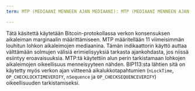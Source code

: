 ```yaml
---
term: MTP (MEDIAANI MENNEEN AJAN MEDIAANI): MTP (MEDIAANI MENNEEN AJAN MEDIAANI)

---
```

Tätä käsitettä käytetään Bitcoin-protokollassa verkon konsensuksen aikaleiman marginaalin määrittämiseen. MTP määritellään 11 viimeisimmän louhitun lohkon aikaleimojen mediaanina. Tämän indikaattorin käyttö auttaa välttämään solmujen välisiä erimielisyyksiä tarkasta ajankohdasta, jos niissä esiintyy eroavaisuuksia. MTP:tä käytettiin alun perin tarkistamaan lohkojen aikaleimojen oikeellisuus menneisyyteen nähden. BIP113:sta lähtien sitä on käytetty myös verkon ajan viitteenä aikalukkotapahtumien (`nLockTime`, `OP_CHECKLOCKTIMEVERIFY`, `nSequence` ja `OP_CHECKSEQUENCEVERIFY`) oikeellisuuden tarkistamiseksi.